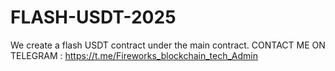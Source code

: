 # FLASH-USDT-2025
We create a flash USDT contract under the main contract.
CONTACT ME ON TELEGRAM : https://t.me/Fireworks_blockchain_tech_Admin
